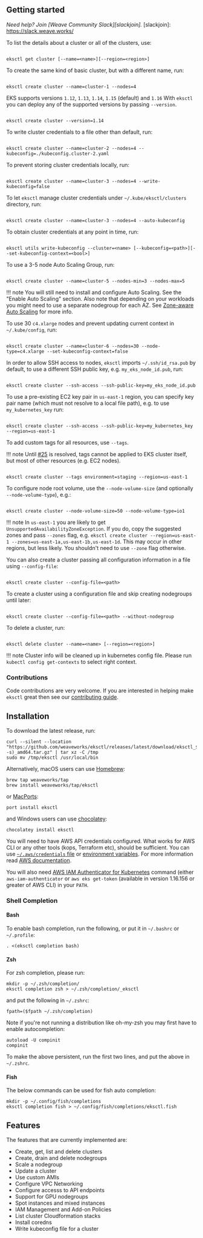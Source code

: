 ## Getting started

_Need help? Join [Weave Community Slack][slackjoin]._
[slackjoin]: https://slack.weave.works/

To list the details about a cluster or all of the clusters, use:

```

eksctl get cluster [--name=<name>][--region=<region>]

```

To create the same kind of basic cluster, but with a different name, run:

```

eksctl create cluster --name=cluster-1 --nodes=4

```

EKS supports versions `1.12`, `1.13`, `1.14`, `1.15` (default) and `1.16`
With `eksctl` you can deploy any of the supported versions by passing `--version`.

```

eksctl create cluster --version=1.14

```

To write cluster credentials to a file other than default, run:

```

eksctl create cluster --name=cluster-2 --nodes=4 --kubeconfig=./kubeconfig.cluster-2.yaml

```

To prevent storing cluster credentials locally, run:

```

eksctl create cluster --name=cluster-3 --nodes=4 --write-kubeconfig=false

```

To let `eksctl` manage cluster credentials under `~/.kube/eksctl/clusters` directory, run:

```

eksctl create cluster --name=cluster-3 --nodes=4 --auto-kubeconfig

```

To obtain cluster credentials at any point in time, run:

```

eksctl utils write-kubeconfig --cluster=<name> [--kubeconfig=<path>][--set-kubeconfig-context=<bool>]

```

To use a 3-5 node Auto Scaling Group, run:

```

eksctl create cluster --name=cluster-5 --nodes-min=3 --nodes-max=5

```

!!! note
    You will still need to install and configure Auto Scaling. See the "Enable Auto Scaling" section. Also
    note that depending on your workloads you might need to use a separate nodegroup for each AZ. See [Zone-aware
    Auto Scaling](/usage/autoscaling/) for more info.

To use 30 `c4.xlarge` nodes and prevent updating current context in `~/.kube/config`, run:

```

eksctl create cluster --name=cluster-6 --nodes=30 --node-type=c4.xlarge --set-kubeconfig-context=false

```

In order to allow SSH access to nodes, `eksctl` imports `~/.ssh/id_rsa.pub` by default, to use a different SSH public key, e.g. `my_eks_node_id.pub`, run:

```

eksctl create cluster --ssh-access --ssh-public-key=my_eks_node_id.pub

```

To use a pre-existing EC2 key pair in `us-east-1` region, you can specify key pair name (which must not resolve to a local file path), e.g. to use `my_kubernetes_key` run:

```

eksctl create cluster --ssh-access --ssh-public-key=my_kubernetes_key --region=us-east-1

```

To add custom tags for all resources, use `--tags`.

!!! note
    Until [#25](https://github.com/weaveworks/eksctl/issues/25) is resolved, tags cannot be applied to EKS cluster itself, but most of other resources (e.g. EC2 nodes).

```

eksctl create cluster --tags environment=staging --region=us-east-1

```

To configure node root volume, use the `--node-volume-size` (and optionally `--node-volume-type`), e.g.:

```

eksctl create cluster --node-volume-size=50 --node-volume-type=io1

```

!!! note
    In `us-east-1` you are likely to get `UnsupportedAvailabilityZoneException`. If you do, copy the suggested zones and pass `--zones` flag, e.g. `eksctl create cluster --region=us-east-1 --zones=us-east-1a,us-east-1b,us-east-1d`. This may occur in other regions, but less likely. You shouldn't need to use `--zone` flag otherwise.

You can also create a cluster passing all configuration information in a file
using `--config-file`:

```

eksctl create cluster --config-file=<path>

```

To create a cluster using a configuration file and skip creating
nodegroups until later:

```

eksctl create cluster --config-file=<path> --without-nodegroup

```

To delete a cluster, run:

```

eksctl delete cluster --name=<name> [--region=<region>]

```

!!! note
    Cluster info will be cleaned up in kubernetes config file. Please run `kubectl config get-contexts` to select right context.

### Contributions

Code contributions are very welcome. If you are interested in helping make `eksctl` great then see our [contributing guide](https://github.com/weaveworks/eksctl/blob/master/CONTRIBUTING.md).


## Installation

To download the latest release, run:

```
curl --silent --location "https://github.com/weaveworks/eksctl/releases/latest/download/eksctl_$(uname -s)_amd64.tar.gz" | tar xz -C /tmp
sudo mv /tmp/eksctl /usr/local/bin
```

Alternatively, macOS users can use [Homebrew](https://brew.sh):

```
brew tap weaveworks/tap
brew install weaveworks/tap/eksctl
```

or [MacPorts](https://www.macports.org):

```
port install eksctl
```

and Windows users can use [chocolatey](https://chocolatey.org):

```
chocolatey install eksctl
```

You will need to have AWS API credentials configured. What works for AWS CLI or any other tools (kops, Terraform etc), should be sufficient. You can use [`~/.aws/credentials` file][awsconfig]
or [environment variables][awsenv]. For more information read [AWS documentation](https://docs.aws.amazon.com/cli/latest/userguide/cli-environment.html).

[awsenv]: https://docs.aws.amazon.com/cli/latest/userguide/cli-environment.html
[awsconfig]: https://docs.aws.amazon.com/cli/latest/userguide/cli-config-files.html

You will also need [AWS IAM Authenticator for Kubernetes](https://github.com/kubernetes-sigs/aws-iam-authenticator) command (either `aws-iam-authenticator` or `aws eks get-token` (available in version 1.16.156 or greater of AWS CLI) in your `PATH`.

### Shell Completion

#### Bash
To enable bash completion, run the following, or put it in `~/.bashrc` or `~/.profile`:

```
. <(eksctl completion bash)
```

#### Zsh
For zsh completion, please run:

```
mkdir -p ~/.zsh/completion/
eksctl completion zsh > ~/.zsh/completion/_eksctl
```

and put the following in `~/.zshrc`:

```
fpath=($fpath ~/.zsh/completion)
```

Note if you're not running a distribution like oh-my-zsh you may first have to enable autocompletion:

```
autoload -U compinit
compinit
```

To make the above persistent, run the first two lines, and put the above in `~/.zshrc`.

#### Fish
The below commands can be used for fish auto completion:

```
mkdir -p ~/.config/fish/completions
eksctl completion fish > ~/.config/fish/completions/eksctl.fish
```

## Features

The features that are currently implemented are:

- Create, get, list and delete clusters
- Create, drain and delete nodegroups
- Scale a nodegroup
- Update a cluster
- Use custom AMIs
- Configure VPC Networking
- Configure accesss to API endpoints
- Support for GPU nodegroups
- Spot instances and mixed instances
- IAM Management and Add-on Policies
- List cluster Cloudformation stacks
- Install coredns
- Write kubeconfig file for a cluster
